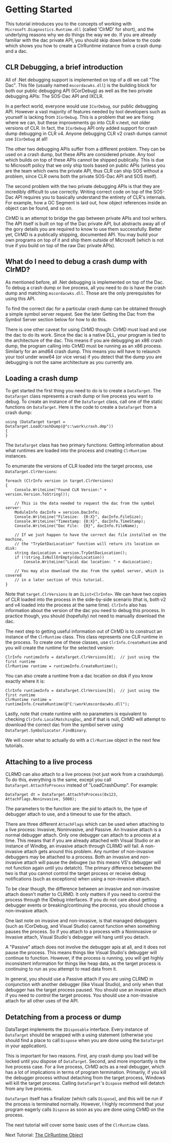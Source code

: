 # Getting Started

This tutorial introduces you to the concepts of working with
`Microsoft.Diagnostics.Runtime.dll` (called 'ClrMD' for short), and the
underlying reasons why we do things the way we do. If you are already familiar
with the dac private API, you should skip down below to the code which shows you
how to create a ClrRuntime instance from a crash dump and a dac.

## CLR Debugging, a brief introduction

All of .Net debugging support is implemented on top of a dll we call "The Dac".
This file (usually named `mscordacwks.dll`) is the building block for both our
public debugging API (ICorDebug) as well as the two private debugging APIs: The
SOS-Dac API and IXCLR.

In a perfect world, everyone would use `ICorDebug`, our public debugging API.
However a vast majority of features needed by tool developers such as yourself
is lacking from `ICorDebug`. This is a problem that we are fixing where we can,
but these improvements go into CLR v.next, not older versions of CLR. In fact,
the `ICorDebug` API only added support for crash dump debugging in CLR v4.
Anyone debugging CLR v2 crash dumps cannot use `ICorDebug` at all!

The other two debugging APIs suffer from a different problem. They can be used
on a crash dump, but these APIs are considered private. Any tool which builds on
top of these APIs cannot be shipped publically. This is due to Microsoft policy
that we only ship tools based on public APIs (unless you are the team which owns
the private API, thus CLR can ship SOS without a problem, since CLR owns both
the private SOS-Dac API and SOS itself).

The second problem with the two private debugging APIs is that they are
incredibly difficult to use correctly. Writing correct code on top of the SOS-
Dac API requires you to basically understand the entirety of CLR's internals.
For example, how a GC Segment is laid out, how object references inside an
object can be found, and so on.

ClrMD is an attempt to bridge the gap between private APIs and tool writers. The
API itself is built on top of the Dac private API, but abstracts away all of the
gory details you are required to know to use them successfully. Better yet,
ClrMD is a publically shipping, documented API. You may build your own programs
on top of it and ship them outside of Microsoft (which is not true if you build
on top of the raw Dac private APIs).

## What do I need to debug a crash dump with ClrMD?

As mentioned before, all .Net debugging is implemented on top of the Dac. To
debug a crash dump or live process, all you need to do is have the crash dump
and matching `mscordacwks.dll`. Those are the only prerequisites for using this
API.

To find the correct dac for a particular crash dump can be obtained through a
simple symbol server request. See the later Getting the Dac from the Symbol
Server section below for how to do this.

There is one other caveat for using ClrMD though: ClrMD must load and use the
dac to do its work. Since the dac is a native DLL, your program is tied to the
architecture of the dac. This means if you are debugging an x86 crash dump, the
program calling into ClrMD must be running as an x86 process. Similarly for an
amd64 crash dump. This means you will have to relaunch your tool under wow64 (or
vice versa) if you detect that the dump you are debugging is not the same
architecture as you currently are.

## Loading a crash dump

To get started the first thing you need to do is to create a `DataTarget`. The
`DataTarget` class represents a crash dump or live process you want to debug.
To create an instance of the `DataTarget` class, call one of the static functions
on `DataTarget`.  Here is the code to create a `DataTarget` from a crash dump:

    using (DataTarget target = DataTarget.LoadCrashDump(@"c:\work\crash.dmp"))
    {
    }

The `DataTarget` class has two primary functions: Getting information about what
runtimes are loaded into the process and creating `ClrRuntime` instances.

To enumerate the versions of CLR loaded into the target process, use
`DataTarget.ClrVersions`:

    foreach (ClrInfo version in target.ClrVersions)
    {
        Console.WriteLine("Found CLR Version:" + version.Version.ToString());

        // This is the data needed to request the dac from the symbol server:
        ModuleInfo dacInfo = version.DacInfo;
        Console.WriteLine("Filesize:  {0:X}", dacInfo.FileSize);
        Console.WriteLine("Timestamp: {0:X}", dacInfo.TimeStamp);
        Console.WriteLine("Dac File:  {0}", dacInfo.FileName);

        // If we just happen to have the correct dac file installed on the machine,
        // the "TryGetDacLocation" function will return its location on disk:
        string dacLocation = version.TryGetDacLocation();
        if (!string.IsNullOrEmpty(dacLocation))
            Console.WriteLine("Local dac location: " + dacLocation);

        // You may also download the dac from the symbol server, which is covered
        // in a later section of this tutorial.
    }

Note that `target.ClrVersions` is an `IList<ClrInfo>`. We can have two copies of
CLR loaded into the process in the side-by-side scenario (that is, both v2 and
v4 loaded into the process at the same time).  `ClrInfo` also has information 
about the version of the dac you need to debug this process.  In practice though,
you should (hopefully) not need to manually download the dac.

The next step to getting useful information out of ClrMD is to construct an
instance of the `ClrRuntime` class.  This class represents one CLR runtime
in the process.  To create one of these classes, use `ClrInfo.CreateRuntime`
and you will create the runtime for the selected version:

    ClrInfo runtimeInfo = dataTarget.ClrVersions[0];  // just using the first runtime
    ClrRuntime runtime = runtimeInfo.CreateRuntime();

You can also create a runtime from a dac location on disk if you know exactly
where it is:

    ClrInfo runtimeInfo = dataTarget.ClrVersions[0];  // just using the first runtime
    ClrRuntime runtime = runtimeInfo.CreateRuntime(@"C:\work\mscordacwks.dll");

Lastly, note that create runtime with no parameters is equivalent to checking
`ClrInfo.LocalMatchingDac`, and if that is null, ClrMD will attempt to download
the correct dac from the symbol server using `DataTarget.SymbolLocator.FindBinary`.

We will cover what to actually do with a `ClrRuntime` object in the next few
tutorials.

## Attaching to a live process

CLRMD can also attach to a live process (not just work from a crashdump). To do
this, everything is the same, except you call `DataTarget.AttachToProcess`
instead of "LoadCrashDump". For example:

    DataTarget dt = DataTarget.AttachToProcess(0x123, AttachFlags.Noninvasive, 5000);

The parameters to the function are: the pid to attach to, the type of debugger
attach to use, and a timeout to use for the attach.

There are three different `AttachFlags` which can be used when attaching to a
live process: Invasive, Noninvasive, and Passive. An Invasive attach is a normal
debugger attach. Only one debugger can attach to a process at a time. This means
that if you are already attached with Visual Studio or an instance of Windbg, an
invasive attach through CLRMD will fail. A non-invasive attach gets around this
problem. Any number of non-invasive debuggers may be attached to a process. Both
an invasive and non-invasive attach will pause the debugee (so this means VS's
debugger will not function again until you detatch). The primary difference
between the two is that you cannot control the target process or receive debug
notifications (such as exceptions) when using a non-invasive attach.

To be clear though, the difference between an invasive and non-invasive attach
doesn't matter to CLRMD. It only matters if you need to control the process
through the IDebug interfaces. If you do not care about getting debugger events
or breaking/continuing the process, you should choose a non-invaisve attach.

One last note on invasive and non-invasive, is that managed debuggers (such as
ICorDebug, and Visual Studio) cannot function when something pauses the
process. So if you attach to a process with a Noninvasive or Invasive attach,
Visual Studio's debugger will hang until you detach.

A "Passive" attach does not involve the debugger apis at all, and it does not
pause the process. This means things like Visual Studio's debugger will continue
to function. However, if the process is running, you will get highly
inconsistent information for things like heap data, as the target process is
continuing to run as you attempt to read data from it.

In general, you should use a Passive attach if you are using CLRMD in
conjunction with another debugger (like Visual Studio), and only when that
debugger has the target process paused. You should use an invasive attach if you
need to control the target process. You should use a non-invasive attach for all
other uses of the API.

## Detatching from a process or dump

DataTarget implements the `IDisposable` interface. Every instance of
`DataTarget` should be wrapped with a using statement (otherwise you should find
a place to call `Dispose` when you are done using the `DataTarget` in your
application).

This is important for two reasons. First, any crash dump you load will be locked
until you dispose of `DataTarget`. Second, and more importantly is the live
process case. For a live process, ClrMD acts as a real debugger, which has a lot
of implications in terms of program termination. Primarily, if you kill the
debugger process without detaching from the target process, Windows will kill
the target process. Calling `DataTarget`'s `Dispose` method will detatch from
any live process.

`DataTarget` itself has a finalizer (which calls `Dispose`), and this will be run
if the process is terminated normally. However, I highly recommend that your
program eagerly calls `Dispose` as soon as you are done using ClrMD on the
process.

The next tutorial will cover some basic uses of the `ClrRuntime` class.

Next Tutorial: [The ClrRuntime Object](ClrRuntime.md)
